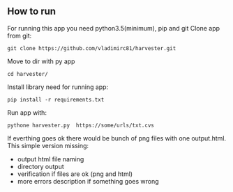 ## How to run
For running this app you need python3.5(minimum), pip and git
Clone app from git:
```
git clone https://github.com/vladimirc81/harvester.git
```
Move to dir with py app

```
cd harvester/
```
Install library need for running app:
```
pip install -r requirements.txt
```

Run app with:
```
pythone harvester.py  https://some/urls/txt.cvs
```

If everthing goes ok there would be bunch of png files with one output.html.
This simple version missing:
- output html file naming
- directory output
- verification if files are ok (png and html)
- more errors description if something goes wrong 

